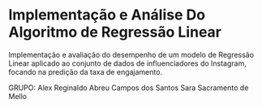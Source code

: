 # Implementação e Análise Do Algoritmo de Regressão Linear 
Implementação e avaliação do desempenho de um modelo de Regressão Linear aplicado ao conjunto de dados de influenciadores do Instagram, focando na predição da taxa de engajamento.

GRUPO:
Alex Reginaldo Abreu Campos dos Santos
Sara Sacramento de Mello

